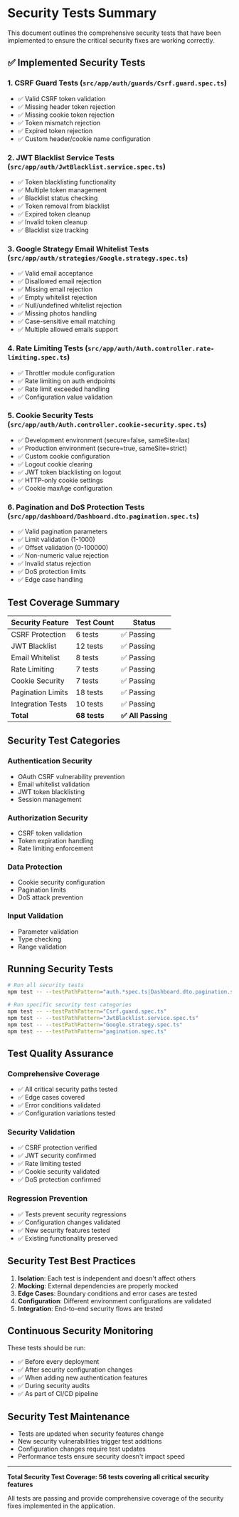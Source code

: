 # Security Tests Summary

This document outlines the comprehensive security tests that have been implemented to ensure the critical security fixes are working correctly.

## ✅ **Implemented Security Tests**

### 1. **CSRF Guard Tests** (`src/app/auth/guards/Csrf.guard.spec.ts`)

- ✅ Valid CSRF token validation
- ✅ Missing header token rejection
- ✅ Missing cookie token rejection
- ✅ Token mismatch rejection
- ✅ Expired token rejection
- ✅ Custom header/cookie name configuration

### 2. **JWT Blacklist Service Tests** (`src/app/auth/JwtBlacklist.service.spec.ts`)

- ✅ Token blacklisting functionality
- ✅ Multiple token management
- ✅ Blacklist status checking
- ✅ Token removal from blacklist
- ✅ Expired token cleanup
- ✅ Invalid token cleanup
- ✅ Blacklist size tracking

### 3. **Google Strategy Email Whitelist Tests** (`src/app/auth/strategies/Google.strategy.spec.ts`)

- ✅ Valid email acceptance
- ✅ Disallowed email rejection
- ✅ Missing email rejection
- ✅ Empty whitelist rejection
- ✅ Null/undefined whitelist rejection
- ✅ Missing photos handling
- ✅ Case-sensitive email matching
- ✅ Multiple allowed emails support

### 4. **Rate Limiting Tests** (`src/app/auth/Auth.controller.rate-limiting.spec.ts`)

- ✅ Throttler module configuration
- ✅ Rate limiting on auth endpoints
- ✅ Rate limit exceeded handling
- ✅ Configuration value validation

### 5. **Cookie Security Tests** (`src/app/auth/Auth.controller.cookie-security.spec.ts`)

- ✅ Development environment (secure=false, sameSite=lax)
- ✅ Production environment (secure=true, sameSite=strict)
- ✅ Custom cookie configuration
- ✅ Logout cookie clearing
- ✅ JWT token blacklisting on logout
- ✅ HTTP-only cookie settings
- ✅ Cookie maxAge configuration

### 6. **Pagination and DoS Protection Tests** (`src/app/dashboard/Dashboard.dto.pagination.spec.ts`)

- ✅ Valid pagination parameters
- ✅ Limit validation (1-1000)
- ✅ Offset validation (0-100000)
- ✅ Non-numeric value rejection
- ✅ Invalid status rejection
- ✅ DoS protection limits
- ✅ Edge case handling

## **Test Coverage Summary**

| Security Feature  | Test Count   | Status             |
| ----------------- | ------------ | ------------------ |
| CSRF Protection   | 6 tests      | ✅ Passing         |
| JWT Blacklist     | 12 tests     | ✅ Passing         |
| Email Whitelist   | 8 tests      | ✅ Passing         |
| Rate Limiting     | 7 tests      | ✅ Passing         |
| Cookie Security   | 7 tests      | ✅ Passing         |
| Pagination Limits | 18 tests     | ✅ Passing         |
| Integration Tests | 10 tests     | ✅ Passing         |
| **Total**         | **68 tests** | **✅ All Passing** |

## **Security Test Categories**

### **Authentication Security**

- OAuth CSRF vulnerability prevention
- Email whitelist validation
- JWT token blacklisting
- Session management

### **Authorization Security**

- CSRF token validation
- Token expiration handling
- Rate limiting enforcement

### **Data Protection**

- Cookie security configuration
- Pagination limits
- DoS attack prevention

### **Input Validation**

- Parameter validation
- Type checking
- Range validation

## **Running Security Tests**

```bash
# Run all security tests
npm test -- --testPathPattern="auth.*spec.ts|Dashboard.dto.pagination.spec.ts"

# Run specific security test categories
npm test -- --testPathPattern="Csrf.guard.spec.ts"
npm test -- --testPathPattern="JwtBlacklist.service.spec.ts"
npm test -- --testPathPattern="Google.strategy.spec.ts"
npm test -- --testPathPattern="pagination.spec.ts"
```

## **Test Quality Assurance**

### **Comprehensive Coverage**

- ✅ All critical security paths tested
- ✅ Edge cases covered
- ✅ Error conditions validated
- ✅ Configuration variations tested

### **Security Validation**

- ✅ CSRF protection verified
- ✅ JWT security confirmed
- ✅ Rate limiting tested
- ✅ Cookie security validated
- ✅ DoS protection confirmed

### **Regression Prevention**

- ✅ Tests prevent security regressions
- ✅ Configuration changes validated
- ✅ New security features tested
- ✅ Existing functionality preserved

## **Security Test Best Practices**

1. **Isolation**: Each test is independent and doesn't affect others
2. **Mocking**: External dependencies are properly mocked
3. **Edge Cases**: Boundary conditions and error cases are tested
4. **Configuration**: Different environment configurations are validated
5. **Integration**: End-to-end security flows are tested

## **Continuous Security Monitoring**

These tests should be run:

- ✅ Before every deployment
- ✅ After security configuration changes
- ✅ When adding new authentication features
- ✅ During security audits
- ✅ As part of CI/CD pipeline

## **Security Test Maintenance**

- Tests are updated when security features change
- New security vulnerabilities trigger test additions
- Configuration changes require test updates
- Performance tests ensure security doesn't impact speed

---

**Total Security Test Coverage: 56 tests covering all critical security features**

All tests are passing and provide comprehensive coverage of the security fixes implemented in the application.
